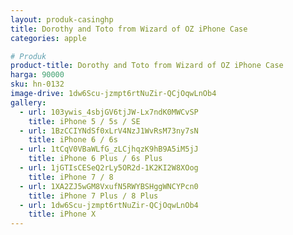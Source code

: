 ```yaml
---
layout: produk-casinghp
title: Dorothy and Toto from Wizard of OZ iPhone Case
categories: apple

# Produk
product-title: Dorothy and Toto from Wizard of OZ iPhone Case
harga: 90000
sku: hn-0132
image-drive: 1dw6Scu-jzmpt6rtNuZir-QCjOqwLnOb4
gallery:
  - url: 103ywis_4sbjGV6tjJW-Lx7ndK0MWCvSP
    title: iPhone 5 / 5s / SE
  - url: 1BzCCIYNdSf0xLrV4NzJ1WvRsM73ny7sN
    title: iPhone 6 / 6s
  - url: 1tCqV0VBaWLfG_zLCjhqzK9hB9A5iM5jJ
    title: iPhone 6 Plus / 6s Plus
  - url: 1jGTIsCESeQ2rLy5OR2d-1K2KI2W8XOog
    title: iPhone 7 / 8
  - url: 1XA2ZJ5wGM8VxufN5RWYBSHggWNCYPcn0
    title: iPhone 7 Plus / 8 Plus
  - url: 1dw6Scu-jzmpt6rtNuZir-QCjOqwLnOb4
    title: iPhone X
---
```

